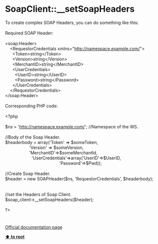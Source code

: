 # SoapClient::__setSoapHeaders




<div class="phpcode"><span class="html">
To create complex SOAP Headers, you can do something like this:
<br>
<br>Required SOAP Header:
<br>
<br>&lt;soap:Header&gt;
<br>&#xA0; &#xA0; &lt;RequestorCredentials xmlns=&quot;<a href="http://namespace.example.com/" rel="nofollow" target="_blank">http://namespace.example.com/</a>&quot;&gt;
<br>&#xA0; &#xA0; &#xA0; &lt;Token&gt;string&lt;/Token&gt;
<br>&#xA0; &#xA0; &#xA0; &lt;Version&gt;string&lt;/Version&gt;
<br>&#xA0; &#xA0; &#xA0; &lt;MerchantID&gt;string&lt;/MerchantID&gt;
<br>&#xA0; &#xA0; &#xA0; &lt;UserCredentials&gt;
<br>&#xA0; &#xA0; &#xA0; &#xA0; &lt;UserID&gt;string&lt;/UserID&gt;
<br>&#xA0; &#xA0; &#xA0; &#xA0; &lt;Password&gt;string&lt;/Password&gt;
<br>&#xA0; &#xA0; &#xA0; &lt;/UserCredentials&gt;
<br>&#xA0; &#xA0; &lt;/RequestorCredentials&gt;
<br>&lt;/soap:Header&gt;
<br>
<br>Corresponding PHP code:
<br>
<br><span class="default">&lt;?php
<br>
<br>$ns </span><span class="keyword">= </span><span class="string">&apos;<a href="http://namespace.example.com/" rel="nofollow" target="_blank">http://namespace.example.com/</a>&apos;</span><span class="keyword">; </span><span class="comment">//Namespace of the WS.
<br>
<br>//Body of the Soap Header.
<br></span><span class="default">$headerbody </span><span class="keyword">= array(</span><span class="string">&apos;Token&apos; </span><span class="keyword">=&gt; </span><span class="default">$someToken</span><span class="keyword">,
<br>&#xA0; &#xA0; &#xA0; &#xA0; &#xA0; &#xA0; &#xA0; &#xA0; &#xA0; &#xA0; </span><span class="string">&apos;Version&apos; </span><span class="keyword">=&gt; </span><span class="default">$someVersion</span><span class="keyword">,
<br>&#xA0; &#xA0; &#xA0; &#xA0; &#xA0; &#xA0; &#xA0; &#xA0; &#xA0; &#xA0; </span><span class="string">&apos;MerchantID&apos;</span><span class="keyword">=&gt;</span><span class="default">$someMerchantId</span><span class="keyword">,
<br>&#xA0; &#xA0; &#xA0; &#xA0; &#xA0; &#xA0; &#xA0; &#xA0; &#xA0; &#xA0; &#xA0; </span><span class="string">&apos;UserCredentials&apos;</span><span class="keyword">=&gt;array(</span><span class="string">&apos;UserID&apos;</span><span class="keyword">=&gt;</span><span class="default">$UserID</span><span class="keyword">,
<br>&#xA0; &#xA0; &#xA0; &#xA0; &#xA0; &#xA0; &#xA0; &#xA0; &#xA0; &#xA0; &#xA0; &#xA0; &#xA0; &#xA0; &#xA0; &#xA0; &#xA0; &#xA0; &#xA0; &#xA0; &#xA0; &#xA0;&#xA0; </span><span class="string">&apos;Password&apos;</span><span class="keyword">=&gt;</span><span class="default">$Pwd</span><span class="keyword">));
<br>
<br></span><span class="comment">//Create Soap Header.&#xA0; &#xA0; &#xA0; &#xA0; 
<br></span><span class="default">$header </span><span class="keyword">= new </span><span class="default">SOAPHeader</span><span class="keyword">(</span><span class="default">$ns</span><span class="keyword">, </span><span class="string">&apos;RequestorCredentials&apos;</span><span class="keyword">, </span><span class="default">$headerbody</span><span class="keyword">);&#xA0; &#xA0; &#xA0; &#xA0; 
<br>&#xA0; &#xA0; &#xA0; &#xA0; 
<br></span><span class="comment">//set the Headers of Soap Client.
<br></span><span class="default">$soap_client</span><span class="keyword">-&gt;</span><span class="default">__setSoapHeaders</span><span class="keyword">(</span><span class="default">$header</span><span class="keyword">);
<br>
<br></span><span class="default">?&gt;</span>
</span>
</div>
  

#

[Official documentation page](https://www.php.net/manual/en/soapclient.setsoapheaders.php)

**[⬆ to root](/)**